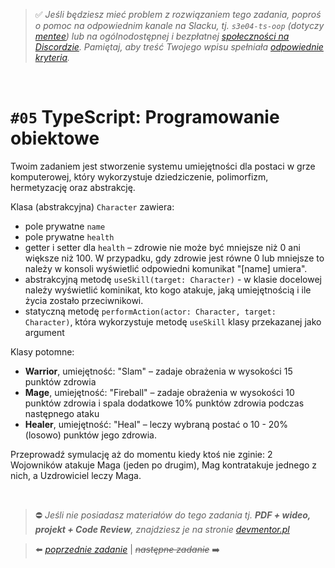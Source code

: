 > :white_check_mark: *Jeśli będziesz mieć problem z rozwiązaniem tego zadania, poproś o pomoc na odpowiednim kanale na Slacku, tj. `s3e04-ts-oop` (dotyczy [mentee](https://devmentor.pl/mentoring-javascript/)) lub na ogólnodostępnej i bezpłatnej [społeczności na Discordzie](https://devmentor.pl/discord). Pamiętaj, aby treść Twojego wpisu spełniała [odpowiednie kryteria](https://devmentor.pl/jak-prosic-o-pomoc/).*

&nbsp;

# `#05` TypeScript: Programowanie obiektowe

Twoim zadaniem jest stworzenie systemu umiejętności dla postaci w grze komputerowej, który wykorzystuje dziedziczenie, polimorfizm, hermetyzację oraz abstrakcję.

Klasa (abstrakcyjna) `Character` zawiera:
- pole prywatne `name`
- pole prywatne `health`
- getter i setter dla `health` – zdrowie nie może być mniejsze niż 0 ani większe niż 100. W przypadku, gdy zdrowie jest równe 0 lub mniejsze to należy w konsoli wyświetlić odpowiedni komunikat "[name] umiera".
- abstrakcyjną metodę `useSkill(target: Character)` - w klasie docelowej należy wyświetlić kominikat, kto kogo atakuje, jaką umiejętnością i ile życia zostało przeciwnikowi.
- statyczną metodę `performAction(actor: Character, target: Character)`, która wykorzystuje metodę `useSkill` klasy przekazanej jako argument

Klasy potomne:
- **Warrior**, umiejętność: "Slam" – zadaje obrażenia w wysokości 15 punktów zdrowia
- **Mage**, umiejętność: "Fireball" – zadaje obrażenia w wysokości 10 punktów zdrowia i spala dodatkowe 10% punktów zdrowia podczas następnego ataku
- **Healer**, umiejętność: "Heal" – leczy wybraną postać o 10 - 20% (losowo) punktów jego zdrowia.


Przeprowadź symulację aż do momentu kiedy ktoś nie zginie: 2 Wojowników atakuje Maga (jeden po drugim), Mag kontratakuje jednego z nich, a Uzdrowiciel leczy Maga. 


&nbsp;
> :no_entry: *Jeśli nie posiadasz materiałów do tego zadania tj. **PDF + wideo, projekt + Code Review**, znajdziesz je na stronie [devmentor.pl](https://devmentor.pl/workshop-ts-typing-advanced)*

> :arrow_left: [*poprzednie zadanie*](./../04) | ~~*następne zadanie*~~ :arrow_right:
